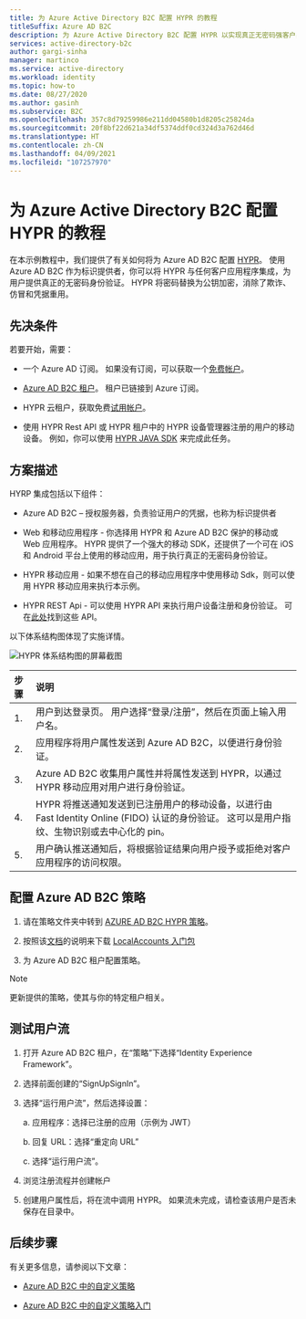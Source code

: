 ```yaml
---
title: 为 Azure Active Directory B2C 配置 HYPR 的教程
titleSuffix: Azure AD B2C
description: 为 Azure Active Directory B2C 配置 HYPR 以实现真正无密码强客户身份验证的教程
services: active-directory-b2c
author: gargi-sinha
manager: martinco
ms.service: active-directory
ms.workload: identity
ms.topic: how-to
ms.date: 08/27/2020
ms.author: gasinh
ms.subservice: B2C
ms.openlocfilehash: 357c8d79259986e211dd04580b1d8205c25824da
ms.sourcegitcommit: 20f8bf22d621a34df5374ddf0cd324d3a762d46d
ms.translationtype: HT
ms.contentlocale: zh-CN
ms.lasthandoff: 04/09/2021
ms.locfileid: "107257970"
---
```

# <a name="tutorial-for-configuring-hypr-with-azure-active-directory-b2c"></a>为 Azure Active Directory B2C 配置 HYPR 的教程

在本示例教程中，我们提供了有关如何将为 Azure AD B2C 配置 [HYPR](https://get.hypr.com)。 使用 Azure AD B2C 作为标识提供者，你可以将 HYPR 与任何客户应用程序集成，为用户提供真正的无密码身份验证。 HYPR 将密码替换为公钥加密，消除了欺诈、仿冒和凭据重用。

## <a name="prerequisites"></a>先决条件

若要开始，需要：

- 一个 Azure AD 订阅。 如果没有订阅，可以获取一个[免费帐户](https://azure.microsoft.com/free/)。

- [Azure AD B2C 租户](./tutorial-create-tenant.md)。 租户已链接到 Azure 订阅。

- HYPR 云租户，获取免费[试用帐户](https://get.hypr.com/free-trial)。

- 使用 HYPR Rest API 或 HYPR 租户中的 HYPR 设备管理器注册的用户的移动设备。 例如，你可以使用 [HYPR JAVA SDK](https://docs.hypr.com/integratinghypr/docs/hypr-java-web-sdk) 来完成此任务。

## <a name="scenario-description"></a>方案描述

HYRP 集成包括以下组件：

- Azure AD B2C – 授权服务器，负责验证用户的凭据，也称为标识提供者

- Web 和移动应用程序 - 你选择用 HYPR 和 Azure AD B2C 保护的移动或 Web 应用程序。 HYPR 提供了一个强大的移动 SDK，还提供了一个可在 iOS 和 Android 平台上使用的移动应用，用于执行真正的无密码身份验证。

- HYPR 移动应用 - 如果不想在自己的移动应用程序中使用移动 Sdk，则可以使用 HYPR 移动应用来执行本示例。

- HYPR REST Api - 可以使用 HYPR API 来执行用户设备注册和身份验证。 可在[此处](https://apidocs.hypr.com)找到这些 API。

以下体系结构图体现了实施详情。

![HYPR 体系结构图的屏幕截图](media/partner-hypr/hypr-architecture-diagram.png)

|步骤 | 说明 |
|:-----| :-----------|
| 1. | 用户到达登录页。 用户选择“登录/注册”，然后在页面上输入用户名。
| 2. | 应用程序将用户属性发送到 Azure AD B2C，以便进行身份验证。
| 3. | Azure AD B2C 收集用户属性并将属性发送到 HYPR，以通过 HYPR 移动应用对用户进行身份验证。
| 4. | HYPR 将推送通知发送到已注册用户的移动设备，以进行由 Fast Identity Online (FIDO) 认证的身份验证。 这可以是用户指纹、生物识别或去中心化的 pin。  
| 5. | 用户确认推送通知后，将根据验证结果向用户授予或拒绝对客户应用程序的访问权限。

## <a name="configure-the-azure-ad-b2c-policy"></a>配置 Azure AD B2C 策略

1. 请在策略文件夹中转到 [AZURE AD B2C HYPR 策略](https://github.com/HYPR-Corp-Public/Azure-AD-B2C-HYPR-Sample/tree/master/policy)。

2. 按照该[文档](tutorial-create-user-flows.md?pivots=b2c-custom-policy#custom-policy-starter-pack)的说明来下载 [LocalAccounts 入门包](https://github.com/Azure-Samples/active-directory-b2c-custom-policy-starterpack/tree/master/LocalAccounts)

3. 为 Azure AD B2C 租户配置策略。

>[!NOTE]
>更新提供的策略，使其与你的特定租户相关。

## <a name="test-the-user-flow"></a>测试用户流

1. 打开 Azure AD B2C 租户，在“策略”下选择“Identity Experience Framework”。

2. 选择前面创建的“SignUpSignIn”。

3. 选择“运行用户流”，然后选择设置：

   a. 应用程序：选择已注册的应用（示例为 JWT）

   b. 回复 URL：选择“重定向 URL”

   c. 选择“运行用户流”。

4. 浏览注册流程并创建帐户

5. 创建用户属性后，将在流中调用 HYPR。 如果流未完成，请检查该用户是否未保存在目录中。

## <a name="next-steps"></a>后续步骤

有关更多信息，请参阅以下文章：

- [Azure AD B2C 中的自定义策略](./custom-policy-overview.md)

- [Azure AD B2C 中的自定义策略入门](tutorial-create-user-flows.md?pivots=b2c-custom-policy)